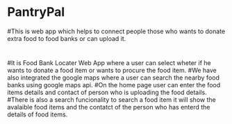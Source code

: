 # PantryPal

#This is web app which helps to connect people those who wants to donate extra food to food banks or can upload it. 
#
#
#
#It is Food Bank Locater Web App where a user can select wheter if he wants to donate a food item or wants to procure the food item.
#We have also integrated the google maps where a user can search the nearby food banks using google maps api.
#On the home page user can enter the food items details and contact of person who is uploading the food details.
#There is also a search funcionality to search a food item it will show the avalaible food items and the contatct of the person who has enterd the details of food items.
